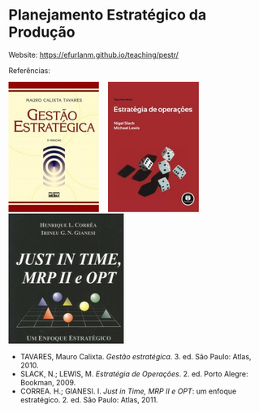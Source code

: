 # Planejamento Estratégico da Produção

Website: <https://efurlanm.github.io/teaching/pestr/>

Referências:

![](img/tavares.jpg)&emsp;
![](img/slack.jpg)&emsp;
![](img/correa.jpg)

- TAVARES, Mauro Calixta. *Gestão estratégica*. 3. ed. São Paulo: Atlas, 2010.
- SLACK, N.; LEWIS, M. *Estratégia de Operações*. 2. ed. Porto Alegre: Bookman, 2009.
- CORREA. H.; GIANESI. I. *Just in Time, MRP II e OPT*: um enfoque estratégico. 2. ed. São Paulo: Atlas, 2011.
